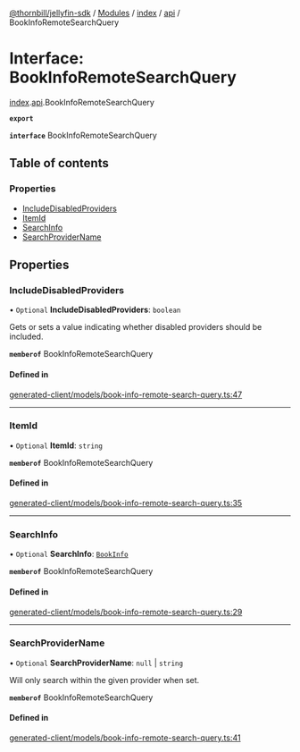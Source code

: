 [@thornbill/jellyfin-sdk](../README.md) / [Modules](../modules.md) / [index](../modules/index.md) / [api](../modules/index.api.md) / BookInfoRemoteSearchQuery

# Interface: BookInfoRemoteSearchQuery

[index](../modules/index.md).[api](../modules/index.api.md).BookInfoRemoteSearchQuery

**`export`**

**`interface`** BookInfoRemoteSearchQuery

## Table of contents

### Properties

- [IncludeDisabledProviders](index.api.BookInfoRemoteSearchQuery.md#includedisabledproviders)
- [ItemId](index.api.BookInfoRemoteSearchQuery.md#itemid)
- [SearchInfo](index.api.BookInfoRemoteSearchQuery.md#searchinfo)
- [SearchProviderName](index.api.BookInfoRemoteSearchQuery.md#searchprovidername)

## Properties

### IncludeDisabledProviders

• `Optional` **IncludeDisabledProviders**: `boolean`

Gets or sets a value indicating whether disabled providers should be included.

**`memberof`** BookInfoRemoteSearchQuery

#### Defined in

[generated-client/models/book-info-remote-search-query.ts:47](https://github.com/thornbill/jellyfin-sdk-typescript/blob/eb13db7/src/generated-client/models/book-info-remote-search-query.ts#L47)

___

### ItemId

• `Optional` **ItemId**: `string`

**`memberof`** BookInfoRemoteSearchQuery

#### Defined in

[generated-client/models/book-info-remote-search-query.ts:35](https://github.com/thornbill/jellyfin-sdk-typescript/blob/eb13db7/src/generated-client/models/book-info-remote-search-query.ts#L35)

___

### SearchInfo

• `Optional` **SearchInfo**: [`BookInfo`](index.api.BookInfo.md)

**`memberof`** BookInfoRemoteSearchQuery

#### Defined in

[generated-client/models/book-info-remote-search-query.ts:29](https://github.com/thornbill/jellyfin-sdk-typescript/blob/eb13db7/src/generated-client/models/book-info-remote-search-query.ts#L29)

___

### SearchProviderName

• `Optional` **SearchProviderName**: ``null`` \| `string`

Will only search within the given provider when set.

**`memberof`** BookInfoRemoteSearchQuery

#### Defined in

[generated-client/models/book-info-remote-search-query.ts:41](https://github.com/thornbill/jellyfin-sdk-typescript/blob/eb13db7/src/generated-client/models/book-info-remote-search-query.ts#L41)
